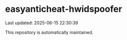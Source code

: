 # easyanticheat-hwidspoofer

Last updated: 2025-06-15 22:30:39

This repository is automatically maintained.
